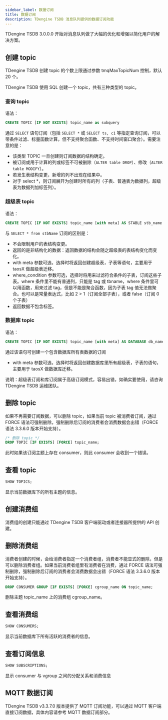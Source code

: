 ```yaml
---
sidebar_label: 数据订阅
title: 数据订阅
description: TDengine TSDB 消息队列提供的数据订阅功能
---
```


TDengine TSDB 3.0.0.0 开始对消息队列做了大幅的优化和增强以简化用户的解决方案。

## 创建 topic

TDengine TSDB 创建 topic 的个数上限通过参数 tmqMaxTopicNum 控制，默认 20 个。

TDengine TSDB 使用 SQL 创建一个 topic，共有三种类型的 topic。

### 查询 topic

语法：

```sql
CREATE TOPIC [IF NOT EXISTS] topic_name as subquery
```

通过 `SELECT` 语句订阅（包括 `SELECT *` 或 `SELECT ts, c1` 等指定查询订阅，可以带条件过滤、标量函数计算，但不支持聚合函数、不支持时间窗口聚合）。需要注意的是：

- 该类型 TOPIC 一旦创建则订阅数据的结构确定。
- 被订阅或用于计算的列或标签不可被删除（`ALTER table DROP`）、修改（`ALTER table MODIFY`）。
- 若发生表结构变更，新增的列不出现在结果中。
- 对于 select \*，则订阅展开为创建时所有的列（子表、普通表为数据列，超级表为数据列加标签列）。

### 超级表 topic

语法：

```sql
CREATE TOPIC [IF NOT EXISTS] topic_name [with meta] AS STABLE stb_name [where_condition]
```

与 `SELECT * from stbName` 订阅的区别是：

- 不会限制用户的表结构变更。
- 返回的是非结构化的数据：返回数据的结构会随之超级表的表结构变化而变化。
- with meta 参数可选，选择时将返回创建超级表，子表等语句，主要用于 taosX 做超级表迁移。
- where_condition 参数可选，选择时将用来过滤符合条件的子表，订阅这些子表。where 条件里不能有普通列，只能是 tag 或 tbname，where 条件里可以用函数，用来过滤 tag，但是不能是聚合函数，因为子表 tag 值无法做聚合。也可以是常量表达式，比如 2 > 1（订阅全部子表），或者 false（订阅 0 个子表）
- 返回数据不包含标签。

### 数据库 topic

语法：

```sql
CREATE TOPIC [IF NOT EXISTS] topic_name [with meta] AS DATABASE db_name;
```

通过该语句可创建一个包含数据库所有表数据的订阅

- with meta 参数可选，选择时将返回创建数据库里所有超级表，子表的语句，主要用于 taosX 做数据库迁移。

说明：超级表订阅和库订阅属于高级订阅模式，容易出错，如确实要使用，请咨询 TDengine TSDB 运维团队。

## 删除 topic

如果不再需要订阅数据，可以删除 topic，如果当前 topic 被消费者订阅，通过 FORCE 语法可强制删除，强制删除后订阅的消费者会消费数据会出错（FORCE 语法 3.3.6.0 版本开始支持）。

```sql
/* 删除 topic */
DROP TOPIC [IF EXISTS] [FORCE] topic_name;
```

此时如果该订阅主题上存在 consumer，则此 consumer 会收到一个错误。

## 查看 topic

```sql
SHOW TOPICS;
```

显示当前数据库下的所有主题的信息。

## 创建消费组

消费组的创建只能通过 TDengine TSDB 客户端驱动或者连接器所提供的 API 创建。

## 删除消费组

消费者创建的时候，会给消费者指定一个消费者组，消费者不能显式的删除，但是可以删除消费者组。如果当前消费者组里有消费者在消费，通过 FORCE 语法可强制删除，强制删除后订阅的消费者会消费数据会出错（FORCE 语法 3.3.6.0 版本开始支持）。

```sql
DROP CONSUMER GROUP [IF EXISTS] [FORCE] cgroup_name ON topic_name;
```

删除主题 topic_name 上的消费组 cgroup_name。

## 查看消费组

```sql
SHOW CONSUMERS;
```

显示当前数据库下所有活跃的消费者的信息。

## 查看订阅信息

```sql
SHOW SUBSCRIPTIONS;
```

显示 consumer 与 vgroup 之间的分配关系和消费信息

## MQTT 数据订阅

TDengine TSDB v3.3.7.0 版本提供了 MQTT 订阅功能，可以通过 MQTT 客户端直接订阅数据，具体内容请参考 MQTT 数据订阅部分。
